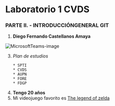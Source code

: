 # Laboratorio 1 CVDS
### PARTE II. - INTRODUCCIÓNGENERAL GIT
1. **Diego Fernando Castellanos Amaya**
   
![MicrosoftTeams-image](https://github.com/Diegoc04/cvds-lab1/assets/89041250/366142a4-5720-445b-bc91-a87389147c99)

3. *Plan de estudios*
   ```
   * SPTI
   * CVDS
   * AUPN
   * FORE
   * FDGP
   ```
5. **Tengo 20 años**
6. Mi videojuego favorito es [The legend of zelda](https://es.wikipedia.org/wiki/The_Legend_of_Zelda) 

